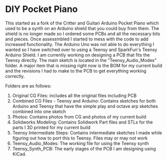 DIY Pocket Piano
==============================
This started as a fork of the Critter and Guitari Arduino Pocket Piano which used to be a synth on an Arduino shield that you could buy from them. The shield is no longer made so I ordered some PCBs and all the necessary bits and pieces. Once assessmbled I started to mess with the code to add increased functionality. The Arduino Uno was not able to do everything I wanted so I have switched over to using a Teensy and SparkFun's Teensy Arduino Shield. I am currently working on designing a PCB that fits the Teensy directly. The main sketch is located in the "Teensy_Audio_Modes" folder. A major item that is missing right now is the BOM for my current build and the revisions I had to make to the PCB to get everything working correctly. 

Folders are as follows: 
1) Original CG Files: includes all the original files including PCB
2) Combined CG Files - Teensy and Arduino: Contains sketches for both Arduino and Teensy that have the simple play and octave arp sketches combined into one sketch
3) Photos: Contains photos from CG and photos of my current build
4) Solidworks Modeling: Contains Solidwork Part files and STLs for the parts I 3D printed for my current build
5) Teensy Intermediate Steps: Contains intermediate sketches I made while figuring out how to port this to Teensy. Files may or may not work
6) Teensy_Audio_Modes: The working file for using the Teensy synth
7) Teensy_Synth_PCB: The early stages of the PCB I am designing using KiCad. 
